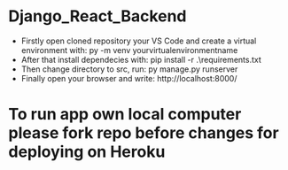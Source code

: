 # Django_React_Backend

- Firstly open cloned repository your VS Code and create a virtual environment with: py -m venv yourvirtualenvironmentname
- After that install dependecies with: pip install -r .\requirements.txt
- Then change directory to src, run: py manage.py runserver
- Finally open your browser and write: http://localhost:8000/


# To run app own local computer please fork repo before changes for deploying on Heroku